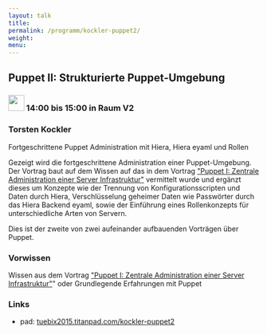 ```yaml
---
layout: talk
title:
permalink: /programm/kockler-puppet2/
weight: 
menu:
---
```

## Puppet&nbsp;II:&nbsp;Strukturierte&nbsp;Puppet-Umgebung

### <img height = "32" src="../../images/talk.svg"> 14:00 bis 15:00 in Raum V2

### Torsten&nbsp;Kockler

Fortgeschrittene Puppet Administration mit Hiera, Hiera eyaml und Rollen

Gezeigt wird die fortgeschrittene Administration einer Puppet-Umgebung.
Der Vortrag baut auf dem Wissen auf das in dem Vortrag <a href="http://www.tuebix.org/programm/kockler-puppet1/">"Puppet I: Zentrale Administration einer Server Infrastruktur"</a> vermittelt wurde und ergänzt dieses um Konzepte wie der Trennung von Konfigurationsscripten und Daten durch Hiera, Verschlüsselung geheimer Daten wie Passwörter durch das Hiera Backend eyaml, sowie der Einführung eines Rollenkonzepts für unterschiedliche Arten von Servern.

Dies ist der zweite von zwei aufeinander aufbauenden Vorträgen über Puppet.

### Vorwissen

Wissen aus dem Vortrag <a href="http://www.tuebix.org/programm/kockler-puppet1/">"Puppet I: Zentrale Administration einer Server Infrastruktur"</a>" oder Grundlegende Erfahrungen mit Puppet

### Links

- pad: <a href="https://tuebix2015.titanpad.com/kockler-puppet2" target="_blank">tuebix2015.titanpad.com/kockler-puppet2</a>
